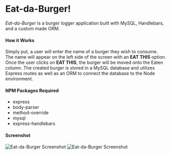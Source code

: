 # Eat-da-Burger!

_Eat-da-Burger_ is a burger logger application built with MySQL, Handlebars, and a custom made ORM. 

#### How it Works

Simply put, a user will enter the name of a burger they wish to consume. The name will appear on the left side of the screen with an __EAT THIS__ option. Once the user clicks on __EAT THIS__, the burger will be moved onto the Eaten column. The created burger is stored in a MySQL database and utilizes Express routes as well as an ORM to connect the database to the Node environment.

#### NPM Packages Required
* express
* body-parser
* method-override
* mysql
* express-handlebars

#### Screenshot

![Eat-da-Burger Screenshot](/public/assests/images/Burger1.png)
![Eat-da-Burger Screenshot](/public/assets/images/Burger2.png)
